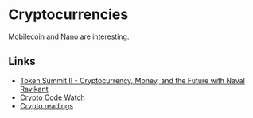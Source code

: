 # Cryptocurrencies
[Mobilecoin](https://www.mobilecoin.com) and [Nano](https://nano.org) are interesting.

## Links
- [Token Summit II - Cryptocurrency, Money, and the Future with Naval Ravikant](https://www.youtube.com/watch?v=few99D5WnRg)
- [Crypto Code Watch](https://cryptocodewatch.com/#stars)
- [Crypto readings](https://a16z.com/2018/02/10/crypto-readings-resources/)